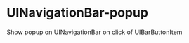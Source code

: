 UINavigationBar-popup
===================

Show popup on UINavigationBar on click of UIBarButtonItem
